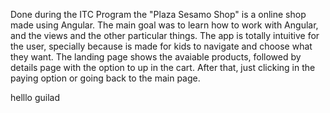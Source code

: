 

Done during the ITC Program the "Plaza Sesamo Shop" is a online shop made using Angular.
The main goal was to learn how to work with Angular, and the views and the other particular things.
The app is totally intuitive for the user, specially because is made for kids to navigate and choose what they want.
The landing page shows the  avaiable products, followed by details page with the option to up in the cart.
After that, just clicking  in the paying option or going back to the main page.


helllo guilad